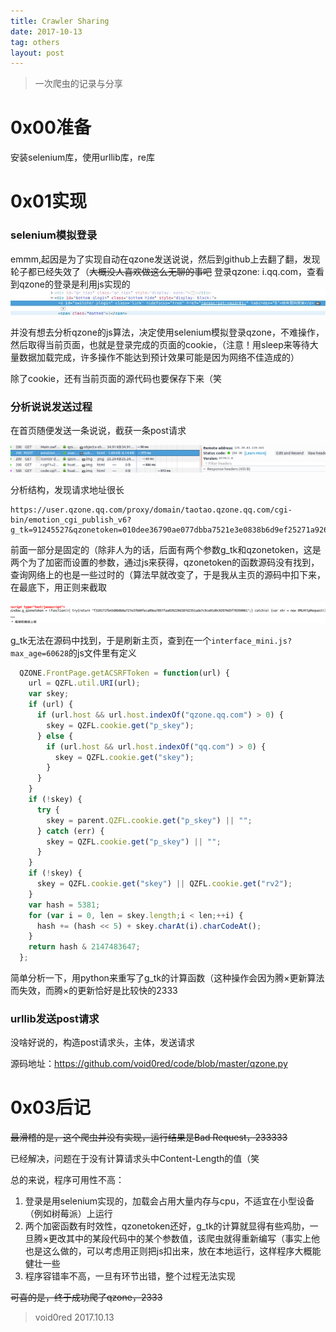 ```yaml
---
title: Crawler Sharing
date: 2017-10-13
tag: others
layout: post
---
```


> 一次爬虫的记录与分享

# 0x00准备

安装selenium库，使用urllib库，re库

# 0x01实现

### selenium模拟登录

emmm,起因是为了实现自动在qzone发送说说，然后到github上去翻了翻，发现轮子都已经失效了（~~大概没人喜欢做这么无聊的事吧~~
登录qzone: i.qq.com，查看到qzone的登录是利用js实现的
![](https://raw.githubusercontent.com/void0red/Pictures/master/blog/crawler0.jpg)

并没有想去分析qzone的js算法，决定使用selenium模拟登录qzone，不难操作，然后取得当前页面，也就是登录完成的页面的cookie，（注意！用sleep来等待大量数据加载完成，许多操作不能达到预计效果可能是因为网络不佳造成的）

除了cookie，还有当前页面的源代码也要保存下来（笑

### 分析说说发送过程

在首页随便发送一条说说，截获一条post请求

![](https://raw.githubusercontent.com/void0red/Pictures/master/blog/crawler1.png)

分析结构，发现请求地址很长


```
https://user.qzone.qq.com/proxy/domain/taotao.qzone.qq.com/cgi-bin/emotion_cgi_publish_v6?g_tk=91245527&qzonetoken=010dee36790ae077dbba7521e3e0838b6d9ef25271a9260c8040cd2c2e976f58f614e3ab913c683dfb5c90
```


前面一部分是固定的（除非人为的话，后面有两个参数g_tk和qzonetoken，这是两个为了加密而设置的参数，通过js来获得，qzonetoken的函数源码没有找到，查询网络上的也是一些过时的（算法早就改变了，于是我从主页的源码中扣下来，在最底下，用正则来截取


![](https://raw.githubusercontent.com/void0red/Pictures/master/blog/crawler2.png)


g_tk无法在源码中找到，于是刷新主页，查到在一个```interface_mini.js?max_age=60628```的js文件里有定义

```js
  QZONE.FrontPage.getACSRFToken = function(url) {
    url = QZFL.util.URI(url);
    var skey;
    if (url) {
      if (url.host && url.host.indexOf("qzone.qq.com") > 0) {
        skey = QZFL.cookie.get("p_skey");
      } else {
        if (url.host && url.host.indexOf("qq.com") > 0) {
          skey = QZFL.cookie.get("skey");
        }
      }
    }
    if (!skey) {
      try {
        skey = parent.QZFL.cookie.get("p_skey") || "";
      } catch (err) {
        skey = QZFL.cookie.get("p_skey") || "";
      }
    }
    if (!skey) {
      skey = QZFL.cookie.get("skey") || QZFL.cookie.get("rv2");
    }
    var hash = 5381;
    for (var i = 0, len = skey.length;i < len;++i) {
      hash += (hash << 5) + skey.charAt(i).charCodeAt();
    }
    return hash & 2147483647;
  };
```

简单分析一下，用python来重写了g_tk的计算函数（这种操作会因为腾×更新算法而失效，而腾×的更新恰好是比较快的2333

### urllib发送post请求

没啥好说的，构造post请求头，主体，发送请求

源码地址：https://github.com/void0red/code/blob/master/qzone.py

# 0x03后记

~~最滑稽的是，这个爬虫并没有实现，运行结果是Bad Request，233333~~

已经解决，问题在于没有计算请求头中Content-Length的值（笑



总的来说，程序可用性不高：

1. 登录是用selenium实现的，加载会占用大量内存与cpu，不适宜在小型设备（例如树莓派）上运行
2. 两个加密函数有时效性，qzonetoken还好，g_tk的计算就显得有些鸡肋，一旦腾×更改其中的某段代码中的某个参数值，该爬虫就得重新编写（事实上他也是这么做的，可以考虑用正则把js扣出来，放在本地运行，这样程序大概能健壮一些
3. 程序容错率不高，一旦有环节出错，整个过程无法实现

~~可喜的是，终于成功爬了qzone，2333~~



> void0red 2017.10.13